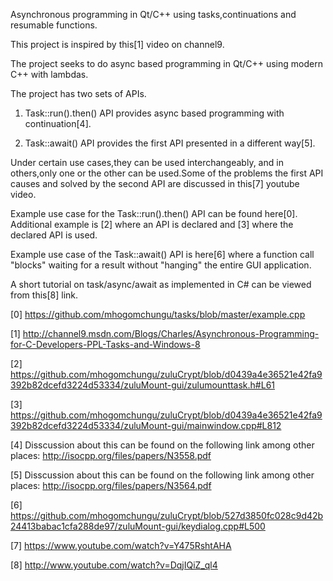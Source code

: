

Asynchronous programming in Qt/C++ using tasks,continuations and resumable functions.

This project is inspired by this[1] video on channel9.

The project seeks to do async based programming in Qt/C++ using modern C++ with lambdas.

The project has two sets of APIs.

1. Task::run().then() API provides async based programming with continuation[4].

2. Task::await() API provides the first API presented in a different way[5].

Under certain use cases,they can be used interchangeably, and in others,only one or the other can be used.Some of the problems
the first API causes and solved by the second API are discussed in this[7] youtube video.

Example use case for the Task::run().then() API can be found here[0]. Additional example is [2] where an API is
declared and [3] where the declared API is used.

Example use case of the Task::await() API is here[6] where a function call "blocks" waiting for a result without "hanging" the entire GUI application.

A short tutorial on task/async/await as implemented in C# can be viewed from this[8] link.

[0] https://github.com/mhogomchungu/tasks/blob/master/example.cpp

[1] http://channel9.msdn.com/Blogs/Charles/Asynchronous-Programming-for-C-Developers-PPL-Tasks-and-Windows-8

[2] https://github.com/mhogomchungu/zuluCrypt/blob/d0439a4e36521e42fa9392b82dcefd3224d53334/zuluMount-gui/zulumounttask.h#L61

[3] https://github.com/mhogomchungu/zuluCrypt/blob/d0439a4e36521e42fa9392b82dcefd3224d53334/zuluMount-gui/mainwindow.cpp#L812

[4] Disscussion about this can be found on the following link among other places: http://isocpp.org/files/papers/N3558.pdf

[5] Disscussion about this can be found on the following link among other places: http://isocpp.org/files/papers/N3564.pdf

[6] https://github.com/mhogomchungu/zuluCrypt/blob/527d3850fc028c9d42b24413babac1cfa288de97/zuluMount-gui/keydialog.cpp#L500

[7] https://www.youtube.com/watch?v=Y475RshtAHA

[8] http://www.youtube.com/watch?v=DqjIQiZ_ql4
